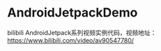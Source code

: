# AndroidJetpackDemo

bilibili AndroidJetpack系列视频实例代码，视频地址：https://www.bilibili.com/video/av90547780/
